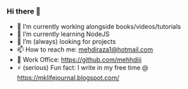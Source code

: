 
<!--
**mehhdiii/mehhdiii** is a ✨ _special_ ✨ repository because its `README.md` (this file) appears on your GitHub profile.

Here are some ideas to get you started:
-->
<!-- ![my flyer](https://user-images.githubusercontent.com/60067141/121791883-2b1c1f00-cc08-11eb-8b73-4d81ae1a8dcd.png)

 -->
### Hi there 👋

- 🔭 I’m currently working alongside books/videos/tutorials
- 🌱 I’m currently learning NodeJS
- 👯 I’m (always) looking for projects
- 📫 How to reach me: mehdiraza1@hotmail.com
- 🏢 Work Office: https://github.com/mehhdiii
- ⚡ (serious) Fun fact: I write in my free time @ https://mklifejournal.blogspot.com/





